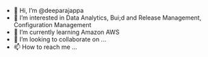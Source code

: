 - 👋 Hi, I’m @deeparajappa
- 👀 I’m interested in Data Analytics, Bui;d and Release Management, Configuration Management
- 🌱 I’m currently learning Amazon AWS 
- 💞️ I’m looking to collaborate on ...
- 📫 How to reach me ...

<!---
deeparajappa/deeparajappa is a ✨ special ✨ repository because its `README.md` (this file) appears on your GitHub profile.
You can click the Preview link to take a look at your changes.
--->

